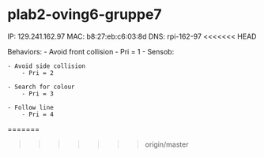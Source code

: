 # plab2-oving6-gruppe7
IP: 129.241.162.97
MAC: b8:27:eb:c6:03:8d
DNS: rpi-162-97
<<<<<<< HEAD



Behaviors:
    - Avoid front collision
        - Pri = 1
        - Sensob:

    - Avoid side collision
        - Pri = 2

    - Search for colour
        - Pri = 3

    - Follow line
        - Pri = 4
=======
>>>>>>> origin/master
